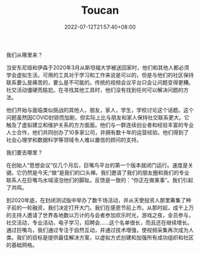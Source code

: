 ﻿---
weight: 
title: "Toucan"
description: "社交第一视频平台，旨在促进最人性化、最愉快和最高效的虚拟互动。通过演示者模式和屏幕共享主持交互式会议。Social-first video platform that aims to facilitate the most human, enjoyable, and productive virtual interaction. Host interactive meetings with presenter mode and screen-sharing."
date: 2022-07-12T21:57:40+08:00
lastmod: 2022-07-12T16:45:40+08:00
draft: false
authors: ["june"]
featuredImage: "451.png"
link: "https://www.toucan.events/"
tags: ["Toucan","虚拟社交"]
categories: ["navigation"]
navigation: ["虚拟社交"]
lightgallery: true
toc: true
pinned: false
recommend: false
recommend1: false
---
我们从哪里来？

当安东尼娅和伊森于2020年3月从斯坦福大学被送回家时，他们和其他人都必须学会虚拟生活。可用的工具对于学习和工作来说是可以的，但是与他们的社区保持联系要么是痛苦的，要么是不可能的。传统的视频会议平台只会让问题变得更糟。社交活动僵硬而尴尬。在寻找其他工具时，他们没有找到任何可以解决问题的方法。

他们开始与面临类似挑战的其他人，朋友，家人，学生，学校讨论这个话题。这个问题虽然因COVID封锁而加剧，但实际上比与朋友和家人保持社交联系更大。它触及了虚拟建立和维护关系的方方面面。他们与一群连续创业者和经验丰富的专业人士合作，他们共同创办了10多家公司，并拥有数十年的运营经验。他们得到了社会心理学和数据科学等领域令人难以置信的顾问的支持。

我们要去哪里？

在创始人“思想会议”仅几个月后，巨嘴鸟平台的第一个版本就闭门运行。速度是关键。它仍然是今天;“做”是我们的口头禅。我们邀请了我们的朋友圈和我们的专业联系人在巨嘴鸟水域浸泡他们的脚趾。反馈是一致的：“你正在做某事”。我们引起了共鸣。

到2020年底，在封闭测试版中举办了数千场活动，并从天使投资人那里筹集了种子前的一轮融资，我们决定打开大门。我们在感恩节前上市。从那时起，成千上万的主持人邀请了世界各地数以万计的与会者参加欢乐时光，游戏之夜，全员参与，社交活动，专业活动，电子学习，招聘会......这个名单很长，而且还在继续增长。通过巨嘴鸟，我们通过专注于自然互动，并通过技术增强，使视频采集再次成为人类。我们的目标是提供最佳解决方案，以虚拟方式创建和加强所有成功组织和社区的基础网格。